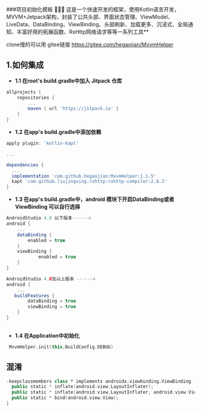 ###项目初始化模板
:chicken::chicken::chicken: 这是一个快速开发的框架，使用Kotlin语言开发，MVVM+Jetpack架构，封装了公共头部、界面状态管理、ViewModel、LiveData、DataBinding、ViewBinding、头部刷新、加载更多、沉浸式、全局通知、丰富好用的拓展函数、RxHttp网络请求等等一系列工具**

clone慢的可以用 gitee链接 https://gitee.com/hegaojian/MvvmHelper

## 1.如何集成

- **1.1 在root's build.gradle中加入 Jitpack 仓库**

```gradle
allprojects {
    repositories {
        ...
        maven { url 'https://jitpack.io' }
    }
}
```

- **1.2 在app's build.gradle中添加依赖**

```gradle
apply plugin: 'kotlin-kapt'

...

dependencies {
  ...
  implementation 'com.github.hegaojian:MvvmHelper:1.1.5'
  kapt 'com.github.liujingxing.rxhttp:rxhttp-compiler:2.8.3'
}
```

- **1.3 在app's build.gradle中，android 模块下开启DataBinding或者ViewBinding 可以自行选择**

``` gradle
AndroidStudio 4.0 以下版本------>
android {
    ...
    dataBinding {
        enabled = true 
    }
    viewBinding {
            enabled = true
    }
}

AndroidStudio 4.0及以上版本 ------>
android {
    ...
   buildFeatures {
        dataBinding = true
        viewBinding = true
    }
}
 
```

- **1.4 在Application中初始化**

```kotlin
 MvvmHelper.init(this,BuildConfig.DEBUG)
```


## 混淆

``` kotlin 
-keepclassmembers class * implements androidx.viewbinding.ViewBinding {
  public static * inflate(android.view.LayoutInflater);
  public static * inflate(android.view.LayoutInflater, android.view.ViewGroup, boolean);
  public static * bind(android.view.View);
}
```

